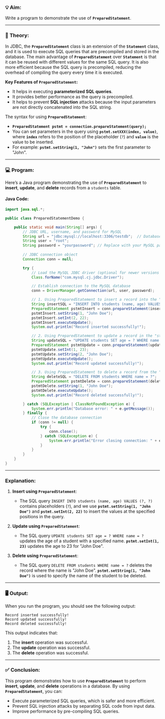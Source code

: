 
### 💡 **Aim:**
Write a program to demonstrate the use of **`PreparedStatement`**.

---

### 📘 **Theory:**

In JDBC, the **`PreparedStatement`** class is an extension of the **`Statement`** class, and it is used to execute SQL queries that are precompiled and stored in the database. The main advantage of **`PreparedStatement`** over **`Statement`** is that it can be reused with different values for the same SQL query. It is also more efficient because the SQL query is precompiled, reducing the overhead of compiling the query every time it is executed.

**Key Features of `PreparedStatement`:**
- It helps in executing **parameterized SQL queries**.
- It provides better performance as the query is precompiled.
- It helps to prevent **SQL injection** attacks because the input parameters are not directly concatenated into the SQL string.

The syntax for using **`PreparedStatement`**:
- **`PreparedStatement pstmt = connection.prepareStatement(query);`**
- You can set parameters in the query using **`pstmt.setXXX(index, value)`**, where **`index`** refers to the position of the placeholder (`?`) and **`value`** is the value to be inserted.
- For example: **`pstmt.setString(1, "John")`** sets the first parameter to "John".

---

### 💻 **Program:**

Here’s a Java program demonstrating the use of **`PreparedStatement`** to **insert**, **update**, and **delete** records from a `students` table.

#### **Java Code:**

```java
import java.sql.*;

public class PreparedStatementDemo {

    public static void main(String[] args) {
        // JDBC URL, username, and password for MySQL
        String url = "jdbc:mysql://localhost:3306/testdb";  // Database name is testdb
        String user = "root";
        String password = "yourpassword"; // Replace with your MySQL password
        
        // JDBC connection object
        Connection conn = null;

        try {
            // Load the MySQL JDBC driver (optional for newer versions of JDBC)
            Class.forName("com.mysql.cj.jdbc.Driver");

            // Establish connection to the MySQL database
            conn = DriverManager.getConnection(url, user, password);

            // 1. Using PreparedStatement to insert a record into the "students" table
            String insertSQL = "INSERT INTO students (name, age) VALUES (?, ?)";
            PreparedStatement pstmtInsert = conn.prepareStatement(insertSQL);
            pstmtInsert.setString(1, "John Doe");
            pstmtInsert.setInt(2, 22);
            pstmtInsert.executeUpdate();
            System.out.println("Record inserted successfully!");

            // 2. Using PreparedStatement to update a record in the "students" table
            String updateSQL = "UPDATE students SET age = ? WHERE name = ?";
            PreparedStatement pstmtUpdate = conn.prepareStatement(updateSQL);
            pstmtUpdate.setInt(1, 23);
            pstmtUpdate.setString(2, "John Doe");
            pstmtUpdate.executeUpdate();
            System.out.println("Record updated successfully!");

            // 3. Using PreparedStatement to delete a record from the "students" table
            String deleteSQL = "DELETE FROM students WHERE name = ?";
            PreparedStatement pstmtDelete = conn.prepareStatement(deleteSQL);
            pstmtDelete.setString(1, "John Doe");
            pstmtDelete.executeUpdate();
            System.out.println("Record deleted successfully!");

        } catch (SQLException | ClassNotFoundException e) {
            System.err.println("Database error: " + e.getMessage());
        } finally {
            // Close the database connection
            if (conn != null) {
                try {
                    conn.close();
                } catch (SQLException e) {
                    System.err.println("Error closing connection: " + e.getMessage());
                }
            }
        }
    }
}
```

---

### **Explanation:**

1. **Insert using `PreparedStatement`**:
   - The SQL query `INSERT INTO students (name, age) VALUES (?, ?)` contains placeholders (`?`), and we use **`pstmt.setString(1, "John Doe")`** and **`pstmt.setInt(2, 22)`** to insert the values at the specified positions in the query.
   
2. **Update using `PreparedStatement`**:
   - The SQL query `UPDATE students SET age = ? WHERE name = ?` updates the age of a student with a specified name. **`pstmt.setInt(1, 23)`** updates the age to 23 for "John Doe".
   
3. **Delete using `PreparedStatement`**:
   - The SQL query `DELETE FROM students WHERE name = ?` deletes the record where the name is "John Doe". **`pstmt.setString(1, "John Doe")`** is used to specify the name of the student to be deleted.

---

### 🖥️ **Output:**

When you run the program, you should see the following output:

```
Record inserted successfully!
Record updated successfully!
Record deleted successfully!
```

This output indicates that:
1. The **insert** operation was successful.
2. The **update** operation was successful.
3. The **delete** operation was successful.

---

### ✅ **Conclusion:**

This program demonstrates how to use **`PreparedStatement`** to perform **insert**, **update**, and **delete** operations in a database. By using **`PreparedStatement`**, you can:
- Execute parameterized SQL queries, which is safer and more efficient.
- Prevent SQL injection attacks by separating SQL code from input data.
- Improve performance by pre-compiling SQL queries.
